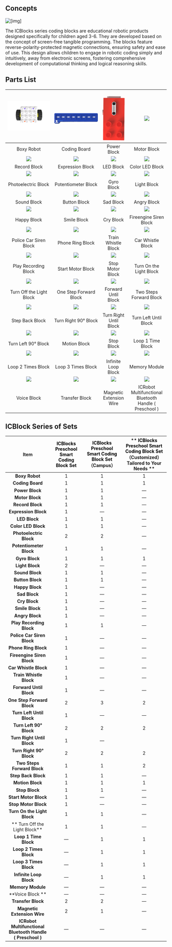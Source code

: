 ## Concepts  
 ![[img]](img/Introduction01.png)


The ICBlocks series coding blocks are educational robotic products designed specifically for children aged 3-6. They are developed based on the concept of screen-free tangible programming. The blocks feature reverse-polarity-protected magnetic connections, ensuring safety and ease of use. This design allows children to engage in robotic coding simply and intuitively, away from electronic screens, fostering comprehensive development of computational thinking and logical reasoning skills.  



## **Parts List**
| ![img](img/Introduction02.png) | <br/>![img](img/Introduction03.png) | <br/>      ![img](img/Introduction04.png) | <br/>![](https://cdn.nlark.com/yuque/0/2024/png/50993910/1732783047448-52470340-8413-4595-a4c9-f3745099af92.png)         |
| :---: | :---: | :---: | :---: |
| Boxy Robot | Coding Board | Power Block | Motor Block |
| ![](https://cdn.nlark.com/yuque/0/2024/png/50993910/1732780626253-ac410823-8e26-4d47-aef6-7ed207bb7423.png) | ![](https://cdn.nlark.com/yuque/0/2024/png/50993910/1732780836933-b940da8c-a13c-4a78-9370-99e9f84426ec.png) | ![](https://cdn.nlark.com/yuque/0/2024/png/50993910/1732780839778-72def9dd-38cd-4844-9256-dc1107f30147.png) | ![](https://cdn.nlark.com/yuque/0/2024/png/50993910/1732780850326-657040eb-0791-4136-844b-b986d254295d.png) |
| Record Block | Expression Block | LED Block | Color LED Block |
| ![](https://cdn.nlark.com/yuque/0/2024/png/50993910/1732780856710-3f2daae9-4bf8-4ed3-a8dc-3df8841abaec.png) | ![](https://cdn.nlark.com/yuque/0/2024/png/50993910/1732780859415-4f0feeb5-0c5f-4630-980d-481bddf8c94b.png) | ![](https://cdn.nlark.com/yuque/0/2024/png/50993910/1732780861714-f09164ea-3bbd-4b26-af58-12bcf1f2b381.png) | ![](https://cdn.nlark.com/yuque/0/2024/png/50993910/1732780864018-52f1df9f-82b1-484f-96c6-7cbdbf607e7e.png) |
| Photoelectric Block | Potentiometer Block | Gyro Block | Light Block |
| ![](https://cdn.nlark.com/yuque/0/2024/png/50993910/1732780867638-dc940de3-ea30-4e17-a37f-005c5a606048.png) | ![](https://cdn.nlark.com/yuque/0/2024/png/50993910/1732780876541-5a5a41e7-4d8f-42b6-a028-2ee6cad3fd6b.png) | ![](https://cdn.nlark.com/yuque/0/2024/png/50993910/1733471579126-4015a696-0a1d-491b-9ab6-7c584cfff758.png) | ![](https://cdn.nlark.com/yuque/0/2024/png/50993910/1732780891915-a16a5ca3-c6e8-4fe2-b446-dad74afd8f33.png) |
| Sound Block | Button Block | Sad Block | Angry Block |
| ![](https://cdn.nlark.com/yuque/0/2024/png/50993910/1732780946449-7acf8fa3-d3b3-4772-9ceb-916895bf050d.png) | ![](https://cdn.nlark.com/yuque/0/2024/png/50993910/1732780959513-9e7c1d75-c90a-46c2-b637-f891e6bb5a62.png) | ![](https://cdn.nlark.com/yuque/0/2024/png/50993910/1733037254393-8fd72b40-87d8-4b67-b6ab-e8340cfa55a2.png) | ![](https://cdn.nlark.com/yuque/0/2024/png/50993910/1732781105432-a0ce95cc-2dc6-49f0-80cb-e7822cf174c0.png) |
| Happy Block | Smile Block | Cry Block | Fireengine Siren Block |
| ![](https://cdn.nlark.com/yuque/0/2024/png/50993910/1732781040831-4567e009-eb63-4ddd-afbc-5361ba135ad6.png) | ![](https://cdn.nlark.com/yuque/0/2024/png/50993910/1732781043645-a8c2d6ab-efc6-4c33-ada8-cd994f9e9f41.png) | ![](https://cdn.nlark.com/yuque/0/2024/png/50993910/1732781046389-6cc0837d-076e-4354-b512-4e1a087346e9.png) | ![](https://cdn.nlark.com/yuque/0/2024/png/50993910/1732781064029-83188740-9477-4de4-9334-e231845a30c2.png) |
| Police Car Siren Block |     Phone Ring Block | Train Whistle Block | Car Whistle Block |
| ![](https://cdn.nlark.com/yuque/0/2024/png/50993910/1732781124796-ba03c4a6-bd99-4f38-a96e-068f73ca2e84.png) | ![](https://cdn.nlark.com/yuque/0/2024/png/50993910/1732781142852-24aabe73-c1f4-41db-86fc-75b478eca208.png) | ![](https://cdn.nlark.com/yuque/0/2024/png/50993910/1732781145822-bf5f12af-38d7-4c52-abd9-7afea4acd5f6.png) | ![](https://cdn.nlark.com/yuque/0/2024/png/50993910/1732781152158-953c17b7-b50f-400b-9c82-8aa2ee9850e2.png) |
| Play Recording Block | Start Motor Block | Stop Motor Block | Turn On the Light Block |
| ![](https://cdn.nlark.com/yuque/0/2024/png/50993910/1732781154474-0a34dbe8-9fbb-41ab-bf5c-0b97de5dc52e.png) | ![](https://cdn.nlark.com/yuque/0/2024/png/50993910/1732781200242-eda2cacc-a797-4bd1-b734-2e7e88b950e3.png) | ![](https://cdn.nlark.com/yuque/0/2024/png/50993910/1732781251879-0af611a9-b9f7-4a23-9a5f-59531895022d.png) | ![](https://cdn.nlark.com/yuque/0/2024/png/50993910/1732781205025-3800bf9b-3454-4f4c-8ed3-7e6466382d87.png) |
| Turn Off the Light Block | One Step Forward Block | Forward Until Block | Two Steps Forward Block |
| ![](https://cdn.nlark.com/yuque/0/2024/png/50993910/1732781207362-26af97c5-05cc-4250-b09c-dd3b54884b81.png) | ![](https://cdn.nlark.com/yuque/0/2024/png/50993910/1732781211111-e422c7c8-c680-4593-8179-305eb7ff88bd.png) | ![](https://cdn.nlark.com/yuque/0/2024/png/50993910/1732781215386-0eef2ff4-55df-4a4d-8aea-693b85658c7c.png) | ![](https://cdn.nlark.com/yuque/0/2024/png/50993910/1732781242026-177d42d6-b29d-4289-8e0a-c3b70bd28c7f.png) |
| Step Back Block | Turn Right 90° Block | Turn Right Until Block | Turn Left Until Block |
| ![](https://cdn.nlark.com/yuque/0/2024/png/50993910/1732781245202-5deddefe-2432-42a2-a2b7-3f67b0cf7d1b.png) | ![](https://cdn.nlark.com/yuque/0/2024/png/50993910/1732781260860-afa8bd60-f810-459e-a704-f0036cef9404.png) | ![](https://cdn.nlark.com/yuque/0/2024/png/50993910/1732781264708-e57e2591-9a45-4d9c-be7e-98064347cbf3.png) | ![](https://cdn.nlark.com/yuque/0/2024/png/50993910/1732781924629-c523d97e-7974-49a2-949d-2afa8f9c9827.png) |
| Turn Left 90° Block | Motion Block | Stop Block | Loop 1 Time Block |
| ![](https://cdn.nlark.com/yuque/0/2024/png/50993910/1732781978798-c92afefc-500e-40e8-b439-f243800d9989.png) | ![](https://cdn.nlark.com/yuque/0/2024/png/50993910/1732781985510-861d477c-7939-44bf-8d4e-52a1fef0d867.png) | ![](https://cdn.nlark.com/yuque/0/2024/png/50993910/1732781996673-2f3216bc-9c82-4e1c-aba9-49d8e987c33f.png) | ![](https://cdn.nlark.com/yuque/0/2024/png/50993910/1732782376401-c4b77f5a-6e05-416c-971a-b2560f67c8d9.png) |
| Loop 2 Times Block | Loop 3 Times Block | Infinite Loop Block | Memory Module |
| ![](https://cdn.nlark.com/yuque/0/2024/png/50993910/1732782613704-f4d86c98-4315-42ea-98dd-2b16f40fd713.png) | ![](https://cdn.nlark.com/yuque/0/2024/png/50993910/1732784017991-59e3784a-15d2-450e-a9c0-2c69bd406f0d.png) | ![](https://cdn.nlark.com/yuque/0/2024/png/50993910/1733474079032-21282bf8-b97c-4160-b307-f8ddc653d91f.png) | ![](https://cdn.nlark.com/yuque/0/2024/png/50993910/1732784649989-cc2a2545-b25d-4318-b487-d711eb4ddd69.png) |
| Voice Block | Transfer Block | Magnetic Extension Wire | ICRobot Multifunctional Bluetooth Handle ( Preschool ) |


## ICBlock Series of Sets
| Item |   <font style="color:rgb(0, 0, 0);">ICBlocks Preschool Smart Coding Block Set</font> |  <font style="color:rgb(0, 0, 0);">ICBlocks Preschool Smart Coding Block Set</font>（Campus）  | ** **<font style="color:rgb(0, 0, 0);">ICBlocks Preschool Smart Coding Block Set</font>**  **<br/>** （Customized）Tailored to Your Needs  ** |
| :---: | :---: | :---: | :---: |
| **Boxy Robot** | 1 | 1 | 1 |
| **Coding Board** | 1 | 1 | 1 |
| **Power Block** | 1 | 1 | — |
| **Motor Block** | 1 | 1 | — |
| **Record Block** | 1 | 1 | — |
| **Expression Block** | 1 | — | — |
| **LED Block** | 1 | 1 | — |
| **Color LED Block** | 1 | 1 | — |
| **Photoelectric Block** | 2 | 2 | — |
| **Potentiometer Block** | 1 | 1 | — |
| **Gyro Block** | 1 | 1 | 1 |
| **Light Block** | 2 | — | — |
| **Sound Block** | 1 | 1 | — |
| **Button Block** | 1 | 1 | — |
| **Happy Block** | 1 | — | — |
| **Sad Block** | 1 | — | — |
| **Cry Block** | 1 | — | — |
| **Smile Block** | 1 | — | — |
| **Angry Block** | 1 | — | — |
| **Play Recording Block** | 1 | 1 | — |
| **Police Car Siren Block** | 1 | — | — |
| **Phone Ring Block** | 1 | — | — |
| **Fireengine Siren Block** | 1 | — | — |
| **Car Whistle Block** | 1 | — | — |
| **Train Whistle Block** | 1 | — | — |
| **Forward Until Block** | 1 | — | — |
| **One Step Forward Block** | 2 | 3 | 2 |
| **Turn Left Until Block** | 1 | — | — |
| **Turn Left 90° Block** | 2 | 2 | 2 |
| **Turn Right Until Block** | 1 | — |  |
| **Turn Right 90° Block** | 2 | 2 | 2 |
| **Two Steps Forward Block** | 1 | 1 | 2 |
| **Step Back Block** | 1 | 1 | — |
| **Motion Block** | 1 | 1 | 1 |
| **Stop Block** | 1 | 1 | — |
| **Start Motor Block** | 1 | — | — |
| **Stop Motor Block** | 1 | — | — |
| **Turn On the Light Block** | 1 | 1 | — |
| ** Turn Off the Light Block** | 1 | 1 | — |
| **Loop 1 Time Block** | — | 1 | 1 |
| **Loop 2 Times Block** | — | 1 | 1 |
| **Loop 3 Times Block** | — | 1 | 1 |
| **Infinite Loop Block** | — | 1 | 1 |
| **Memory Module** | — | — | — |
| **Voice Block ** | — | — | — |
| **Transfer Block** | 2 | 2 | — |
| **Magnetic Extension Wire** | 2 | 1 | — |
| **ICRobot Multifunctional Bluetooth Handle ( Preschool )** | — | — | — |


